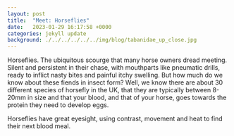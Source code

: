 ```yaml
---
layout: post
title:  "Meet: Horseflies"
date:   2023-01-29 16:17:58 +0000
categories: jekyll update
background: ./../../../../../img/blog/tabanidae_up_close.jpg
---
```


Horseflies. The ubiquitous scourge that many horse owners dread meeting. Silent and persistent in their chase, with mouthparts like pneumatic drills, ready to inflict nasty bites and painful itchy swelling. But how much do we know about these fiends in insect form? Well, we know there are about 30 different species of horsefly in the UK, that they are typically between 8-20mm in size and that your blood, and that of your horse, goes towards the protein they need to develop eggs.

Horseflies have great eyesight, using contrast, movement and heat to find their next blood meal.